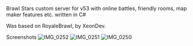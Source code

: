 Brawl Stars custom server for v53 with online battles, friendly rooms, map maker  features etc. written in C#

Was based on RoyaleBrawl, by XeonDev.


Screenshots
![IMG_0252](https://github.com/user-attachments/assets/2db9e1d6-1e81-43e5-9a60-f139b6b9fadf)
![IMG_0251](https://github.com/user-attachments/assets/20e68ba3-8dc1-4ecb-aaaa-0c6088db5cf1)
![IMG_0250](https://github.com/user-attachments/assets/bdbf08c7-1d76-451f-8fb0-ac3e5ba9c3c5)
